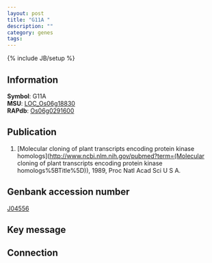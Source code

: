 ```yaml
---
layout: post
title: "G11A "
description: ""
category: genes
tags: 
---
```

{% include JB/setup %}

## Information
__Symbol__: G11A   
__MSU__: [LOC_Os06g18830](http://rice.plantbiology.msu.edu/cgi-bin/ORF_infopage.cgi?orf=LOC_Os06g18830)  
__RAPdb__: [Os06g0291600](http://rapdb.dna.affrc.go.jp/viewer/gbrowse_details/irgsp1?name=Os06g0291600)  

## Publication
1. [Molecular cloning of plant transcripts encoding protein kinase homologs](http://www.ncbi.nlm.nih.gov/pubmed?term=(Molecular cloning of plant transcripts encoding protein kinase homologs%5BTitle%5D)), 1989, Proc Natl Acad Sci U S A.

## Genbank accession number
[J04556](http://www.ncbi.nlm.nih.gov/nuccore/J04556)

## Key message

## Connection


